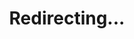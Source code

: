 ---
title: Redirecting...
layout: redirect
sitemap: false
permalink: /results/Norway
redirect_to: /results/NOR/
---